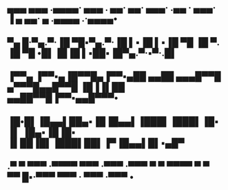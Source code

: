 ##  ▄▄▄  ▄▄▄ .▄▄▄▄· ▄▄▄ . ▄▄·  ▄▄·  ▄▄▄·   .▄▄ ·  ▄▄▄·  ▐ ▄  ▄▄·  ▄ .▄▄▄▄ .·▄▄▄▄•
##  ▀▄ █·▀▄.▀·▐█ ▀█▪▀▄.▀·▐█ ▌▪▐█ ▌▪▐█ ▀█   ▐█ ▀. ▐█ ▀█ •█▌▐█▐█ ▌▪██▪▐█▀▄.▀·▪▀·.█▌
##  ▐▀▀▄ ▐▀▀▪▄▐█▀▀█▄▐▀▀▪▄██ ▄▄██ ▄▄▄█▀▀█   ▄▀▀▀█▄▄█▀▀█ ▐█▐▐▌██ ▄▄██▀▀█▐▀▀▪▄▄█▀▀▀•
##  ▐█•█▌▐█▄▄▌██▄▪▐█▐█▄▄▌▐███▌▐███▌▐█▪ ▐▌  ▐█▄▪▐█▐█▪ ▐▌██▐█▌▐███▌██▌▐▀▐█▄▄▌█▌▪▄█▀
##  .▀  ▀ ▀▀▀ ·▀▀▀▀  ▀▀▀ ·▀▀▀ ·▀▀▀  ▀  ▀    ▀▀▀▀  ▀  ▀ ▀▀ █▪·▀▀▀ ▀▀▀ · ▀▀▀ ·▀▀▀ •

<!--
**Beccachez/Beccachez** is a ✨ _special_ ✨ repository because its `README.md` (this file) appears on your GitHub profile.

Here are some ideas to get you started:

- 🔭 I’m currently working on ...
- 🌱 I’m currently learning ...
- 👯 I’m looking to collaborate on ...
- 🤔 I’m looking for help with ...
- 💬 Ask me about ...
- 📫 How to reach me: ...
- 😄 Pronouns: ...
- ⚡ Fun fact: ...
-->
